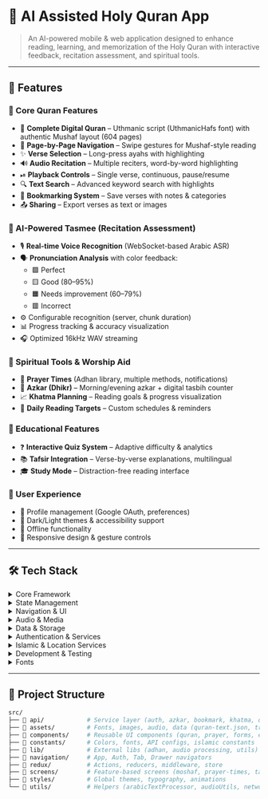 # 🕌 AI Assisted Holy Quran App

> An AI-powered mobile & web application designed to enhance reading, learning, and memorization of the Holy Quran with interactive feedback, recitation assessment, and spiritual tools.

---

## 📱 Features

### 🔸 Core Quran Features
- 📖 **Complete Digital Quran** – Uthmanic script (UthmanicHafs font) with authentic Mushaf layout (604 pages)
- 📑 **Page-by-Page Navigation** – Swipe gestures for Mushaf-style reading
- ✨ **Verse Selection** – Long-press ayahs with highlighting
- 🔊 **Audio Recitation** – Multiple reciters, word-by-word highlighting
- ⏯ **Playback Controls** – Single verse, continuous, pause/resume
- 🔍 **Text Search** – Advanced keyword search with highlights
- 🔖 **Bookmarking System** – Save verses with notes & categories
- 📤 **Sharing** – Export verses as text or images

### 🔸 AI-Powered Tasmee (Recitation Assessment)
- 🎙 **Real-time Voice Recognition** (WebSocket-based Arabic ASR)
- 🗣 **Pronunciation Analysis** with color feedback:
  - 🟩 Perfect  
  - 🟨 Good (80–95%)  
  - 🟧 Needs improvement (60–79%)  
  - 🟥 Incorrect
- ⚙️ Configurable recognition (server, chunk duration)
- 📊 Progress tracking & accuracy visualization
- 🎧 Optimized 16kHz WAV streaming

### 🔸 Spiritual Tools & Worship Aid
- 🕌 **Prayer Times** (Adhan library, multiple methods, notifications)
- 📿 **Azkar (Dhikr)** – Morning/evening azkar + digital tasbih counter
- 📈 **Khatma Planning** – Reading goals & progress visualization
- 📆 **Daily Reading Targets** – Custom schedules & reminders

### 🔸 Educational Features
- ❓ **Interactive Quiz System** – Adaptive difficulty & analytics
- 📚 **Tafsir Integration** – Verse-by-verse explanations, multilingual
- 🎓 **Study Mode** – Distraction-free reading interface

### 🔸 User Experience
- 👤 Profile management (Google OAuth, preferences)
- 🌙 Dark/Light themes & accessibility support
- 📴 Offline functionality
- 📱 Responsive design & gesture controls

---

## 🛠 Tech Stack

<details>
<summary>Core Framework</summary>

- **React Native** `0.76.9` – Cross-platform app  
- **Expo** – Development toolkit  
- **Metro** – JavaScript bundler  
</details>

<details>
<summary>State Management</summary>

- Redux, React Redux  
- Redux Toolkit  
- Redux Persist  
</details>

<details>
<summary>Navigation & UI</summary>

- React Navigation (stack, tab, drawer)  
- React Native Gesture Handler & Swipe Gestures  
- Expo Vector Icons  
- React Native Elements  
</details>

<details>
<summary>Audio & Media</summary>

- Expo AV, React Native Audio Record, React Native Sound  
- WebSocket – real-time tasmee recognition  
</details>

<details>
<summary>Data & Storage</summary>

- SQLite, AsyncStorage, React Native FS  
- Firebase Firestore  
</details>

<details>
<summary>Authentication & Services</summary>

- Firebase Auth & Google Sign-In  
- Firebase Cloud Messaging (push notifications)  
- Firebase Analytics  
</details>

<details>
<summary>Islamic & Location Services</summary>

- Adhan – prayer time calculations  
- React Native Geolocation  
- Islamic Calendar + Moment.js  
</details>

<details>
<summary>Development & Testing</summary>

- TypeScript, ESLint, Prettier  
- React Native Debugger, Flipper  
- Jest, React Native Testing Library, Detox  
</details>

<details>
<summary>Fonts</summary>

- UthmanicHafs – Quranic script font  
- Custom Arabic fonts + system fonts  
</details>

---

## 📂 Project Structure

```bash
src/
├── 📁 api/            # Service layer (auth, azkar, bookmark, khatma, quiz, tafsir)
├── 📁 assets/         # Fonts, images, audio, data (quran-text.json, translations.json)
├── 📁 components/     # Reusable UI components (quran, prayer, forms, etc.)
├── 📁 constants/      # Colors, fonts, API configs, islamic constants
├── 📁 lib/            # External libs (adhan, audio processing, utils)
├── 📁 navigation/     # App, Auth, Tab, Drawer navigators
├── 📁 redux/          # Actions, reducers, middleware, store
├── 📁 screens/        # Feature-based screens (moshaf, prayer-times, tasmee, quiz, etc.)
├── 📁 styles/         # Global themes, typography, animations
└── 📁 utils/          # Helpers (arabicTextProcessor, audioUtils, networkUtils, etc.)
